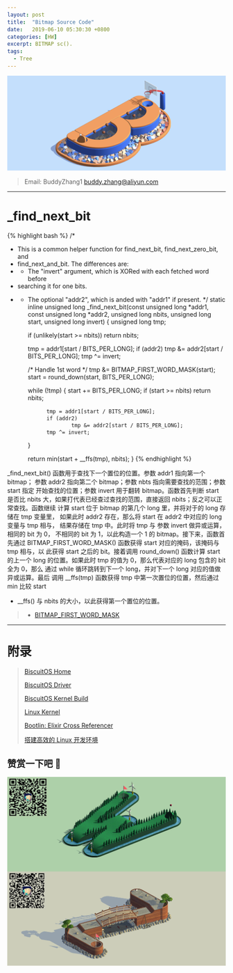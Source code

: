 ```yaml
---
layout: post
title:  "Bitmap Source Code"
date:   2019-06-10 05:30:30 +0800
categories: [HW]
excerpt: BITMAP sc().
tags:
  - Tree
---
```


![DTS](https://raw.githubusercontent.com/EmulateSpace/PictureSet/master/BiscuitOS/kernel/IND00000B.jpg)

> Email: BuddyZhang1 <buddy.zhang@aliyun.com>

-----------------------------------

# <span id="_find_next_bit">_find_next_bit</span>

{% highlight bash %}
/*
 * This is a common helper function for find_next_bit, find_next_zero_bit, and
 * find_next_and_bit. The differences are:
 *  - The "invert" argument, which is XORed with each fetched word before
 *    searching it for one bits.
 *  - The optional "addr2", which is anded with "addr1" if present.
 */
static inline unsigned long _find_next_bit(const unsigned long *addr1,
                const unsigned long *addr2, unsigned long nbits,
                unsigned long start, unsigned long invert)
{
        unsigned long tmp;

        if (unlikely(start >= nbits))
                return nbits;

        tmp = addr1[start / BITS_PER_LONG];
        if (addr2)
                tmp &= addr2[start / BITS_PER_LONG];
        tmp ^= invert;

        /* Handle 1st word */
        tmp &= BITMAP_FIRST_WORD_MASK(start);
        start = round_down(start, BITS_PER_LONG);

        while (!tmp) {
                start += BITS_PER_LONG;
                if (start >= nbits)
                        return nbits;

                tmp = addr1[start / BITS_PER_LONG];
                if (addr2)
                        tmp &= addr2[start / BITS_PER_LONG];
                tmp ^= invert;
        }

        return min(start + __ffs(tmp), nbits);
}
{% endhighlight %}

_find_next_bit() 函数用于查找下一个置位的位置。参数 addr1 指向第一个 bitmap；
参数 addr2 指向第二个 bitmap；参数 nbts 指向需要查找的范围；参数 start 指定
开始查找的位置；参数 invert 用于翻转 bitmap。函数首先判断 start 是否比 nbits
大，如果打代表已经查过查找的范围，直接返回 nbits；反之可以正常查找。函数继续
计算 start 位于 bitmap 的第几个 long 里，并将对于的 long 存储在 tmp 变量里，
如果此时 addr2 存在，那么将 start 在 addr2 中对应的 long 变量与 tmp 相与，
结果存储在 tmp 中。此时将 tmp 与 参数 invert 做异或运算，相同的 bit 为 0，
不相同的 bit 为 1，以此构造一个 1 的 bitmap。接下来，函数首先通过
BITMAP_FIRST_WORD_MASK() 函数获得 start 对应的掩码，该掩码与 tmp 相与，以
此获得 start 之后的 bit。接着调用 round_down() 函数计算 start 的上一个 long
的位置。如果此时 tmp 的值为 0，那么代表对应的 long 包含的 bit 全为 0，那么
通过 while 循环跳转到下一个 long，并对下一个 long 对应的值做异或运算。最后
调用 __ffs(tmp) 函数获得 tmp 中第一次置位的位置，然后通过 min 比较 start
+ __ffs() 与 nbits 的大小，以此获得第一个置位的位置。

> - [BITMAP_FIRST_WORD_MASK](https://biscuitos.github.io/blog/BITMAP_BITMAP_FIRST_WORD_MASK/)

-----------------------------------------------

# <span id="附录">附录</span>

> [BiscuitOS Home](https://biscuitos.github.io/)
>
> [BiscuitOS Driver](https://biscuitos.github.io/blog/BiscuitOS_Catalogue/)
>
> [BiscuitOS Kernel Build](https://biscuitos.github.io/blog/Kernel_Build/)
>
> [Linux Kernel](https://www.kernel.org/)
>
> [Bootlin: Elixir Cross Referencer](https://elixir.bootlin.com/linux/latest/source)
>
> [搭建高效的 Linux 开发环境](https://biscuitos.github.io/blog/Linux-debug-tools/)

## 赞赏一下吧 🙂

![MMU](https://raw.githubusercontent.com/EmulateSpace/PictureSet/master/BiscuitOS/kernel/HAB000036.jpg)
